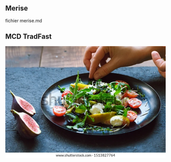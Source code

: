 ## Merise

fichier merise.md

## MCD TradFast

![Mcd tradfast](/asset/images/cooking-salad-on-black-plate-600w-1513827764.webp)